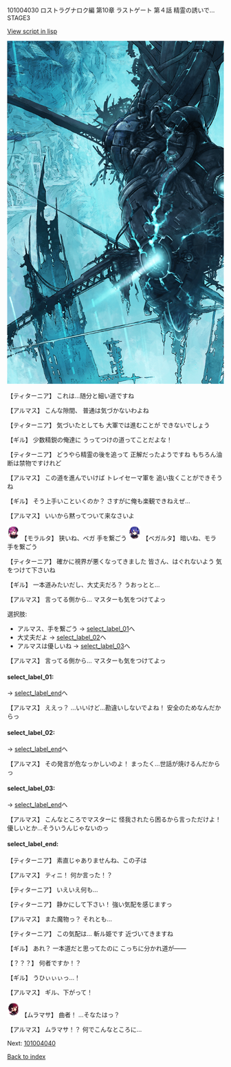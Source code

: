 101004030 ロストラグナロク編 第10章 ラストゲート 第４話 精霊の誘いで… STAGE3

[View script in lisp](../scripts/101004030.txt)

![underground_world_3.png](../images/backgrounds/underground_world_3.png)

【ティターニア】
これは…随分と細い道ですね

【アルマス】
こんな隙間、
普通は気づかないわよね

【ティターニア】
気づいたとしても
大軍では進むことが
できないでしょう

【ギル】
少数精鋭の俺達に
うってつけの道ってことだよな！

【ティターニア】
どうやら精霊の後を追って
正解だったようですね
もちろん油断は禁物ですけれど

【アルマス】
この道を進んでいけば
トレイセーマ軍を
追い抜くことができそうね

【ギル】
そう上手いこといくのか？
さすがに俺も楽観できねえぜ…

【アルマス】
いいから黙ってついて来なさいよ

<img src="../images/units/3104011.png" alt="3104011.png" height="34"/>
【モラルタ】
狭いね、ベガ
手を繋ごう

<img src="../images/units/3104111.png" alt="3104111.png" height="34"/>
【ベガルタ】
暗いね、モラ
手を繋ごう

【ティターニア】
確かに視界が悪くなってきました
皆さん、はぐれないよう
気をつけて下さいね

【ギル】
一本道みたいだし、大丈夫だろ？
うおっとと…

【アルマス】
言ってる側から…
マスターも気をつけてよっ

選択肢:
- アルマス、手を繋ごう → [select_label_01](#select_label_01)へ
- 大丈夫だよ → [select_label_02](#select_label_02)へ
- アルマスは優しいね → [select_label_03](#select_label_03)へ


【アルマス】
言ってる側から…
マスターも気をつけてよっ

#### select_label_01:
 → [select_label_end](#select_label_end)へ

【アルマス】
ええっ？
…いいけど…勘違いしないでよね！
安全のためなんだからっ

#### select_label_02:
 → [select_label_end](#select_label_end)へ

【アルマス】
その発言が危なっかしいのよ！
まったく…世話が焼けるんだからっ

#### select_label_03:
 → [select_label_end](#select_label_end)へ

【アルマス】
こんなところでマスターに
怪我されたら困るから言っただけよ！
優しいとか…そういうんじゃないのっ

#### select_label_end:

【ティターニア】
素直じゃありませんね、この子は

【アルマス】
ティニ！
何か言った！？

【ティターニア】
いえいえ何も…

【ティターニア】
静かにして下さい！
強い気配を感じますっ

【アルマス】
また魔物っ？
それとも…

【ティターニア】
この気配は…
斬ル姫です
近づいてきますね

【ギル】
あれ？
一本道だと思ってたのに
こっちに分かれ道が――

【？？？】
何者ですか！？

【ギル】
うひぃぃぃっ…！

【アルマス】
ギル、下がって！

<img src="../images/units/3102511.png" alt="3102511.png" height="34"/>
【ムラマサ】
曲者！
…そなたはっ？

【アルマス】
ムラマサ！？
何でこんなところに…

Next: [101004040](101004040.md)

[Back to index](index.md)
